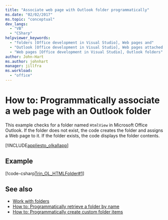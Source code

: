 ```yaml
---
title: "Associate web page with Outlook folder programmatically"
ms.date: "02/02/2017"
ms.topic: "conceptual"
dev_langs:
  - "VB"
  - "CSharp"
helpviewer_keywords:
  - "folders [Office development in Visual Studio], Web pages and"
  - "Outlook [Office development in Visual Studio], Web pages attached to folders"
  - "Web pages [Office development in Visual Studio], Outlook folders"
author: John-Hart
ms.author: johnhart
manager: jillfra
ms.workload:
  - "office"
---
```

# How to: Programmatically associate a web page with an Outlook folder
  This example checks for a folder named `HtmlView` in Microsoft Office Outlook. If the folder does not exist, the code creates the folder and assigns a Web page to it. If the folder exists, the code displays the folder contents.

 [!INCLUDE[appliesto_olkallapp](../vsto/includes/appliesto-olkallapp-md.md)]

## Example
 [!code-csharp[Trin_OL_HTMLFolder#1](../vsto/codesnippet/CSharp/Trin_OL_HTMLFolder/thisaddin.cs#1)]

## See also
- [Work with folders](../vsto/working-with-folders.md)
- [How to: Programmatically retrieve a folder by name](../vsto/how-to-programmatically-retrieve-a-folder-by-name.md)
- [How to: Programmatically create custom folder items](../vsto/how-to-programmatically-create-custom-folder-items.md)
